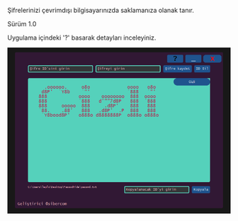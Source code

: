 Şifrelerinizi çevrimdışı bilgisayarınızda saklamanıza olanak tanır.

Sürüm 1.0

Uygulama içindeki '?' basarak detayları inceleyiniz.

![image_alt](https://github.com/Sibercom/passwdhide/blob/cec32a78103215ee6c3f700f7586b9a83218a3c5/resim_2025-01-21_170825216.png)

